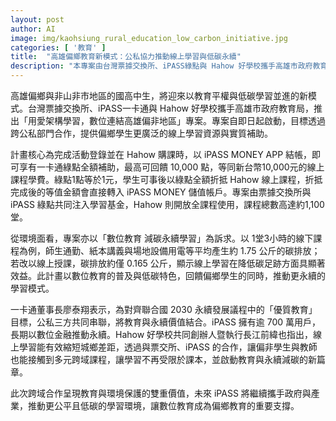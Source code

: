 ```yaml
---
layout: post
author: AI
image: img/kaohsiung_rural_education_low_carbon_initiative.jpg
categories: [ '教育' ]
title:  "高雄偏鄉教育新模式：公私協力推動線上學習與低碳永續"
description: "本專案由台灣票據交換所、iPASS綠點與 Hahow 好學校攜手高雄市政府教育局，推出「用愛架構學習，數位連結高雄偏非地區」專案，透過在 Hahow 購課並以 iPASS MONEY APP 結帳可享有綠點全額補助，最高回饋10,000 點，等同新台幣10,000元的線上課程學費；綠點可於事後折抵課程，折抵完成後的等值金額將轉入 iPASS MONEY 儲值帳戶。專案提供約1,100堂課，同時以線上學習降低碳排放，展現教育與環境的雙重價值。"
---
```

高雄偏鄉與非山非市地區的國高中生，將迎來以教育平權與低碳學習並進的新模式。台灣票據交換所、iPASS一卡通與 Hahow 好學校攜手高雄市政府教育局，推出「用愛架構學習，數位連結高雄偏非地區」專案。專案自即日起啟動，目標透過跨公私部門合作，提供偏鄉學生更廣泛的線上學習資源與實質補助。

計畫核心為完成活動登錄並在 Hahow 購課時，以 iPASS MONEY APP 結帳，即可享有一卡通綠點全額補助，最高可回饋 10,000 點，等同新台幣10,000元的線上課程學費。綠點1點等於1元，學生可事後以綠點全額折抵 Hahow 線上課程，折抵完成後的等值金額會直接轉入 iPASS MONEY 儲值帳戶。專案由票據交換所與 iPASS 綠點共同注入學習基金，Hahow 則開放全課程使用，課程總數高達約1,100堂。

從環境面看，專案亦以「數位教育 減碳永續學習」為訴求。以 1堂3小時的線下課程為例，師生通勤、紙本講義與場地設備用電等平均產生約 1.75 公斤的碳排放；若改以線上授課，碳排放約僅 0.165 公斤，顯示線上學習在降低碳足跡方面具顯著效益。此計畫以數位教育的普及與低碳特色，回饋偏鄉學生的同時，推動更永續的學習模式。

一卡通董事長廖泰翔表示，為對齊聯合國 2030 永續發展議程中的「優質教育」目標，公私三方共同串聯，將教育與永續價值結合。iPASS 擁有逾 700 萬用戶，長期以數位金融推動永續。Hahow 好學校共同創辦人暨執行長江前緯也指出，線上學習能有效縮短城鄉差距，透過與票交所、iPASS 的合作，讓偏非學生與教師也能接觸到多元跨域課程，讓學習不再受限於課本，並啟動教育與永續減碳的新篇章。

此次跨域合作呈現教育與環境保護的雙重價值，未來 iPASS 將繼續攜手政府與產業，推動更公平且低碳的學習環境，讓數位教育成為偏鄉教育的重要支撐。